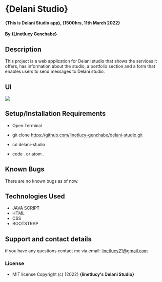 # {Delani Studio}
#### {This is Delani Studio app}, {1500hrs, 11th March 2022}
#### By **{Linetlucy Genchabe}**
## Description
This project is a web application for Delani studio that shows the services it offers, has information about the studio, a portfolio section and a form that enables users to send messages  to Delani studio.
## UI
<img src="/home/lynne/Documents/moringa-school-projects/delani-studio/images/mydelani.png">

## Setup/Installation Requirements
* Open Terminal 

* git clone https://github.com/linetlucy-genchabe/delani-studio.git

* cd delani-studio

* code . or atom . 

## Known Bugs
There are no known bugs as of now.
## Technologies Used
* JAVA SCRIPT
* HTML
* CSS
* BOOTSTRAP
## Support and contact details
if you have any questions contact me via email: linetlucy21@gmail.com
### License
* MIT license
Copyright (c) {2022} **{linetlucy's Delani Studio}**
  